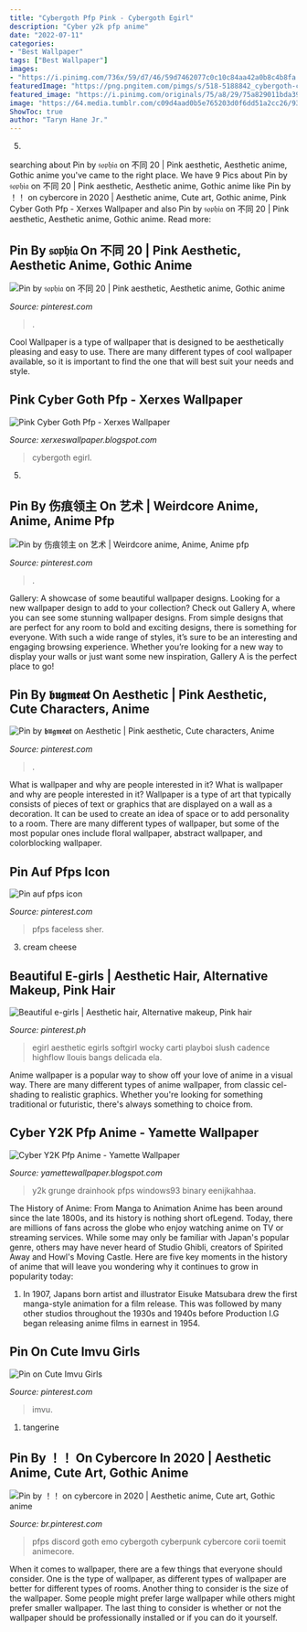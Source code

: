 ```yaml
---
title: "Cybergoth Pfp Pink - Cybergoth Egirl"
description: "Cyber y2k pfp anime"
date: "2022-07-11"
categories:
- "Best Wallpaper"
tags: ["Best Wallpaper"]
images:
- "https://i.pinimg.com/736x/59/d7/46/59d7462077c0c10c84aa42a0b8c4b8fa.jpg"
featuredImage: "https://png.pngitem.com/pimgs/s/518-5188842_cybergoth-cyber-goth-grunge-egirl-aesthetic-edgy-goth.png"
featured_image: "https://i.pinimg.com/originals/75/a8/29/75a829011bda39b9dcda91735f001917.jpg"
image: "https://64.media.tumblr.com/c09d4aad0b5e765203d0f6dd51a2cc26/93551af97b0ca000-cb/s1280x1920/56fc3b2b73b59e6549bc3053bf1f3d19b4e7ab9d.jpg"
ShowToc: true
author: "Taryn Hane Jr."
---
```



5.

	

		
searching about Pin by 𝔰𝔬𝔭𝔥𝔦𝔞 on 不同 20 | Pink aesthetic, Aesthetic anime, Gothic anime you've came to the right place. We have 9 Pics about Pin by 𝔰𝔬𝔭𝔥𝔦𝔞 on 不同 20 | Pink aesthetic, Aesthetic anime, Gothic anime like Pin by ！！ on cybercore in 2020 | Aesthetic anime, Cute art, Gothic anime, Pink Cyber Goth Pfp - Xerxes Wallpaper and also Pin by 𝔰𝔬𝔭𝔥𝔦𝔞 on 不同 20 | Pink aesthetic, Aesthetic anime, Gothic anime. Read more:
		
    
## Pin By 𝔰𝔬𝔭𝔥𝔦𝔞 On 不同 20 | Pink Aesthetic, Aesthetic Anime, Gothic Anime

<img loading=lazy src="https://i.pinimg.com/originals/22/de/63/22de6379385d40079dede4271f26c9f8.jpg" onerror="this.onerror=null;this.src='https://tse4.mm.bing.net/th?id=OIP.W0vAzTwQAeSt-sBbNEh2JgAAAA&amp;pid=15.1';" alt="Pin by 𝔰𝔬𝔭𝔥𝔦𝔞 on 不同 20 | Pink aesthetic, Aesthetic anime, Gothic anime">

_Source: pinterest.com_

>. 

	

Cool Wallpaper is a type of wallpaper that is designed to be aesthetically pleasing and easy to use. There are many different types of cool wallpaper available, so it is important to find the one that will best suit your needs and style.

    
## Pink Cyber Goth Pfp - Xerxes Wallpaper

<img loading=lazy src="https://png.pngitem.com/pimgs/s/518-5188842_cybergoth-cyber-goth-grunge-egirl-aesthetic-edgy-goth.png" onerror="this.onerror=null;this.src='https://tse4.mm.bing.net/th?id=OIP.wXbhjzuNtpD9EGeZ_RufxQAAAA&amp;pid=15.1';" alt="Pink Cyber Goth Pfp - Xerxes Wallpaper">

_Source: xerxeswallpaper.blogspot.com_

>cybergoth egirl. 

	

5.

    
## Pin By 伤痕领主 On 艺术 | Weirdcore Anime, Anime, Anime Pfp

<img loading=lazy src="https://i.pinimg.com/736x/d4/79/6d/d4796dc2e4b8599dd6e1be8cb1c90469.jpg" onerror="this.onerror=null;this.src='https://tse3.mm.bing.net/th?id=OIP.Nf-LMOPmPAp8UXIjVGtFVwHaHa&amp;pid=15.1';" alt="Pin by 伤痕领主 on 艺术 | Weirdcore anime, Anime, Anime pfp">

_Source: pinterest.com_

>. 

	

Gallery: A showcase of some beautiful wallpaper designs.
Looking for a new wallpaper design to add to your collection? Check out Gallery A, where you can see some stunning wallpaper designs. From simple designs that are perfect for any room to bold and exciting designs, there is something for everyone. With such a wide range of styles, it’s sure to be an interesting and engaging browsing experience. Whether you’re looking for a new way to display your walls or just want some new inspiration, Gallery A is the perfect place to go!





	
	
    
## Pin By 𝖇𝖚𝖌𝖒𝖊𝖆𝖙 On Aesthetic | Pink Aesthetic, Cute Characters, Anime

<img loading=lazy src="https://i.pinimg.com/736x/59/d7/46/59d7462077c0c10c84aa42a0b8c4b8fa.jpg" onerror="this.onerror=null;this.src='https://tse3.mm.bing.net/th?id=OIP.aKs-Q5EY0xyHAfcfuP7HYwHaFi&amp;pid=15.1';" alt="Pin by 𝖇𝖚𝖌𝖒𝖊𝖆𝖙 on Aesthetic | Pink aesthetic, Cute characters, Anime">

_Source: pinterest.com_

>. 

	

What is wallpaper and why are people interested in it?
What is wallpaper and why are people interested in it?
Wallpaper is a type of art that typically consists of pieces of text or graphics that are displayed on a wall as a decoration. It can be used to create an idea of space or to add personality to a room. There are many different types of wallpaper, but some of the most popular ones include floral wallpaper, abstract wallpaper, and colorblocking wallpaper.

    
## Pin Auf Pfps Icon

<img loading=lazy src="https://i.pinimg.com/736x/25/a3/e4/25a3e40bf8d888722be690077067d61b.jpg" onerror="this.onerror=null;this.src='https://tse4.mm.bing.net/th?id=OIP.U3GeJ7SbOieJs6nUsCgOHQHaHZ&amp;pid=15.1';" alt="Pin auf pfps icon">

_Source: pinterest.com_

>pfps faceless sher. 

	

3. cream cheese 

    
## Beautiful E-girls | Aesthetic Hair, Alternative Makeup, Pink Hair

<img loading=lazy src="https://i.pinimg.com/736x/1d/99/e7/1d99e7d885f3257fd2294529b11501cf.jpg" onerror="this.onerror=null;this.src='https://tse3.mm.bing.net/th?id=OIP.4uu8zkPJ5vafl-R8W1r-wAHaJL&amp;pid=15.1';" alt="Beautiful e-girls | Aesthetic hair, Alternative makeup, Pink hair">

_Source: pinterest.ph_

>egirl aesthetic egirls softgirl wocky carti playboi slush cadence highflow llouis bangs delicada ela. 

	

Anime wallpaper is a popular way to show off your love of anime in a visual way. There are many different types of anime wallpaper, from classic cel-shading to realistic graphics. Whether you're looking for something traditional or futuristic, there's always something to choice from.

    
## Cyber Y2K Pfp Anime - Yamette Wallpaper

<img loading=lazy src="https://64.media.tumblr.com/c09d4aad0b5e765203d0f6dd51a2cc26/93551af97b0ca000-cb/s1280x1920/56fc3b2b73b59e6549bc3053bf1f3d19b4e7ab9d.jpg" onerror="this.onerror=null;this.src='https://tse2.mm.bing.net/th?id=OIP.u0M5D4XdAb-uWkPk3p873QHaHa&amp;pid=15.1';" alt="Cyber Y2K Pfp Anime - Yamette Wallpaper">

_Source: yamettewallpaper.blogspot.com_

>y2k grunge drainhook pfps windows93 binary eenijkahhaa. 

	

The History of Anime: From Manga to Animation
Anime has been around since the late 1800s, and its history is nothing short ofLegend. Today, there are millions of fans across the globe who enjoy watching anime on TV or streaming services. While some may only be familiar with Japan's popular genre, others may have never heard of Studio Ghibli, creators of Spirited Away and Howl's Moving Castle. Here are five key moments in the history of anime that will leave you wondering why it continues to grow in popularity today:
1) In 1907, Japans born artist and illustrator Eisuke Matsubara drew the first manga-style animation for a film release. This was followed by many other studios throughout the 1930s and 1940s before Production I.G began releasing anime films in earnest in 1954.

    
## Pin On Cute Imvu Girls

<img loading=lazy src="https://i.pinimg.com/originals/75/a8/29/75a829011bda39b9dcda91735f001917.jpg" onerror="this.onerror=null;this.src='https://tse1.mm.bing.net/th?id=OIP.eMiRlpuFO6iOwIWBY-G8iAHaLo&amp;pid=15.1';" alt="Pin on Cute Imvu Girls">

_Source: pinterest.com_

>imvu. 

	

1. tangerine 

    
## Pin By ！！ On Cybercore In 2020 | Aesthetic Anime, Cute Art, Gothic Anime

<img loading=lazy src="https://i.pinimg.com/736x/e8/d8/9c/e8d89cebb451b1585d12f2995a126dc1.jpg" onerror="this.onerror=null;this.src='https://tse3.mm.bing.net/th?id=OIP.VrVp6UgQFcvKhnz8gfXlLAHaHa&amp;pid=15.1';" alt="Pin by ！！ on cybercore in 2020 | Aesthetic anime, Cute art, Gothic anime">

_Source: br.pinterest.com_

>pfps discord goth emo cybergoth cyberpunk cybercore corii toemit animecore. 

	

When it comes to wallpaper, there are a few things that everyone should consider. One is the type of wallpaper, as different types of wallpaper are better for different types of rooms. Another thing to consider is the size of the wallpaper. Some people might prefer large wallpaper while others might prefer smaller wallpaper. The last thing to consider is whether or not the wallpaper should be professionally installed or if you can do it yourself.

